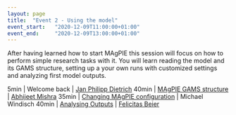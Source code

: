 ```yaml
---
layout: page
title:  "Event 2 - Using the model"
event_start:   "2020-12-09T11:00:00+01:00"
event_end:     "2020-12-09T13:00:00+01:00"
---
```


After having learned how to start MAgPIE this session will focus on how to perform simple research tasks with it. You will learn reading the model and its GAMS structure, setting up a your own runs with customized settings and analyzing first model outputs.

5min | Welcome back | [Jan Philipp Dietrich]
40min | [MAgPIE GAMS structure] | [Abhijeet Mishra]
35min | [Changing MAgPIE configuration] | Michael Windisch
40min | [Analysing Outputs] | [Felicitas Beier]


[Jan Philipp Dietrich]:https://www.pik-potsdam.de/members/dietrich
[Abhijeet Mishra]:https://www.pik-potsdam.de/de/institut/members/mishra/
[Felicitas Beier]:https://www.pik-potsdam.de/members/beier

[MAgPIE GAMS structure]:https://github.com/magpiemodel/tutorials/blob/master/4_GAMScodeStructure.md
[Changing MAgPIE configuration]:https://github.com/magpiemodel/tutorials/blob/master/3_ChangingConfig.md
[Analysing Outputs]:https://github.com/magpiemodel/tutorials/blob/master/5_AnalysingModelOutputs.md
